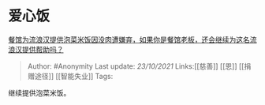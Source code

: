 # 爱心饭
[餐馆为流浪汉提供泡菜米饭因没肉遭嫌弃，如果你是餐馆老板，还会继续为这名流浪汉提供帮助吗？](https://www.zhihu.com/question/493470087/answer/2184871945)

> Author: #Anonymity
> Last update: *23/10/2021*
> Links:[[慈善]] [[恩]] [[捐赠途径]] [[智能失业]]
> Tags:

继续提供泡菜米饭。
